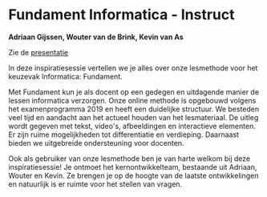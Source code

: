 # Fundament Informatica - Instruct

**Adriaan Gijssen, Wouter van de Brink, Kevin van As**

Zie de [presentatie](../assets/presentatie-fundament-instruct.pdf)

In deze inspiratiesessie vertellen we je alles over onze lesmethode voor het
keuzevak Informatica: Fundament.

Met Fundament kun je als docent op een gedegen en uitdagende manier de lessen
informatica verzorgen. Onze online methode is opgebouwd volgens het
examenprogramma 2019 en heeft een duidelijke structuur. We besteden veel tijd
en aandacht aan het actueel houden van het lesmateriaal. De uitleg wordt
gegeven met tekst, video's, afbeeldingen en interactieve elementen. Er zijn
ruime mogelijkheden tot differentiatie en verdieping. Daarnaast bieden we
uitgebreide ondersteuning voor docenten.

Ook als gebruiker van onze lesmethode ben je van harte welkom bij deze
inspiratiesessie! Je ontmoet het kernontwikkelteam, bestaande uit Adriaan,
Wouter en Kevin. Ze brengen je op de hoogte van de laatste ontwikkelingen en
natuurlijk is er ruimte voor het stellen van vragen.